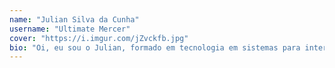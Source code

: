 ```yaml
---
name: "Julian Silva da Cunha"
username: "Ultimate Mercer"
cover: "https://i.imgur.com/jZvckfb.jpg"
bio: "Oi, eu sou o Julian, formado em tecnologia em sistemas para internet no IFSul, atualmente sou estudante de design digital na UFPel, tenho 26 anos e moro em Pelotas/RS. All New Ultimate Mercer"
---
```


